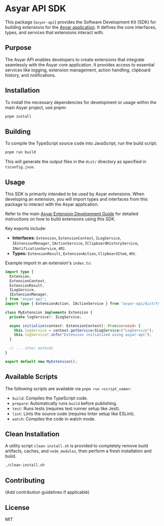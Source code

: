 # Asyar API SDK

This package (`asyar-api`) provides the Software Development Kit (SDK) for building extensions for the [Asyar application](https://github.com/Xoshbin/asyar). It defines the core interfaces, types, and services that extensions interact with.

## Purpose

The Asyar API enables developers to create extensions that integrate seamlessly with the Asyar core application. It provides access to essential services like logging, extension management, action handling, clipboard history, and notifications.

## Installation

To install the necessary dependencies for development or usage within the main Asyar project, use pnpm:

```bash
pnpm install
```

## Building

To compile the TypeScript source code into JavaScript, run the build script:

```bash
pnpm run build
```

This will generate the output files in the `dist/` directory as specified in `tsconfig.json`.

## Usage

This SDK is primarily intended to be used by Asyar extensions. When developing an extension, you will import types and interfaces from this package to interact with the Asyar application.

Refer to the main [Asyar Extension Development Guide](../../docs/extension-development.md) for detailed instructions on how to build extensions using this SDK.

Key exports include:

*   **Interfaces:** `Extension`, `ExtensionContext`, `ILogService`, `IExtensionManager`, `IActionService`, `IClipboardHistoryService`, `INotificationService`, etc.
*   **Types:** `ExtensionResult`, `ExtensionAction`, `ClipboardItem`, etc.

Example import in an extension's `index.ts`:

```typescript
import type {
  Extension,
  ExtensionContext,
  ExtensionResult,
  ILogService,
  IExtensionManager,
} from "asyar-api";
import type { ExtensionAction, IActionService } from "asyar-api/dist/types"; // Note: Check if types are re-exported from root index

class MyExtension implements Extension {
  private logService?: ILogService;

  async initialize(context: ExtensionContext): Promise<void> {
    this.logService = context.getService<ILogService>("LogService");
    this.logService?.info("Extension initialized using asyar-api");
  }

  // ... other methods
}

export default new MyExtension();
```

## Available Scripts

The following scripts are available via `pnpm run <script_name>`:

*   `build`: Compiles the TypeScript code.
*   `prepare`: Automatically runs `build` before publishing.
*   `test`: Runs tests (requires test runner setup like Jest).
*   `lint`: Lints the source code (requires linter setup like ESLint).
*   `watch`: Compiles the code in watch mode.

## Clean Installation

A utility script `clean-install.sh` is provided to completely remove build artifacts, caches, and `node_modules`, then perform a fresh installation and build.

```bash
./clean-install.sh
```

## Contributing

(Add contribution guidelines if applicable)

## License

MIT